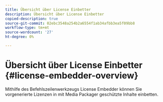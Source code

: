 ```yaml
---
title: Übersicht über License Einbetter
description: Übersicht über License Einbetter
copied-description: true
source-git-commit: 02ebc3548a254b2a6554f1ab34afbb3ea5f09bb8
workflow-type: tm+mt
source-wordcount: '27'
ht-degree: 0%

---
```


# Übersicht über License Einbetter {#license-embedder-overview}

Mithilfe des Befehlszeilenwerkzeugs License Embedder können Sie vorgenerierte Lizenzen in mit Media Packager geschützte Inhalte einbetten.
